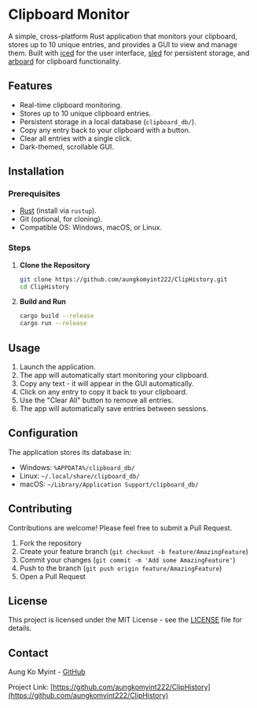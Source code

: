 # Clipboard Monitor

A simple, cross-platform Rust application that monitors your clipboard, stores up to 10 unique entries, and provides a GUI to view and manage them. Built with [iced](https://github.com/iced-rs/iced) for the user interface, [sled](https://github.com/spacejam/sled) for persistent storage, and [arboard](https://github.com/1Password/arboard) for clipboard functionality.

## Features
- Real-time clipboard monitoring.
- Stores up to 10 unique clipboard entries.
- Persistent storage in a local database (`clipboard_db/`).
- Copy any entry back to your clipboard with a button.
- Clear all entries with a single click.
- Dark-themed, scrollable GUI.

## Installation

### Prerequisites
- [Rust](https://www.rust-lang.org/tools/install) (install via `rustup`).
- Git (optional, for cloning).
- Compatible OS: Windows, macOS, or Linux.

### Steps
1. **Clone the Repository**
   ```bash
   git clone https://github.com/aungkomyint222/ClipHistory.git
   cd ClipHistory
   ```

2. **Build and Run**
   ```bash
   cargo build --release
   cargo run --release
   ```

## Usage

1. Launch the application.
2. The app will automatically start monitoring your clipboard.
3. Copy any text - it will appear in the GUI automatically.
4. Click on any entry to copy it back to your clipboard.
5. Use the "Clear All" button to remove all entries.
6. The app will automatically save entries between sessions.

## Configuration

The application stores its database in:
- Windows: `%APPDATA%/clipboard_db/`
- Linux: `~/.local/share/clipboard_db/`
- macOS: `~/Library/Application Support/clipboard_db/`

## Contributing

Contributions are welcome! Please feel free to submit a Pull Request.

1. Fork the repository
2. Create your feature branch (`git checkout -b feature/AmazingFeature`)
3. Commit your changes (`git commit -m 'Add some AmazingFeature'`)
4. Push to the branch (`git push origin feature/AmazingFeature`)
5. Open a Pull Request

## License

This project is licensed under the MIT License - see the [LICENSE](LICENSE) file for details.

## Contact

Aung Ko Myint - [GitHub](https://github.com/aungkomyint222)

Project Link: [https://github.com/aungkomyint222/ClipHistory](https://github.com/aungkomyint222/ClipHistory)
